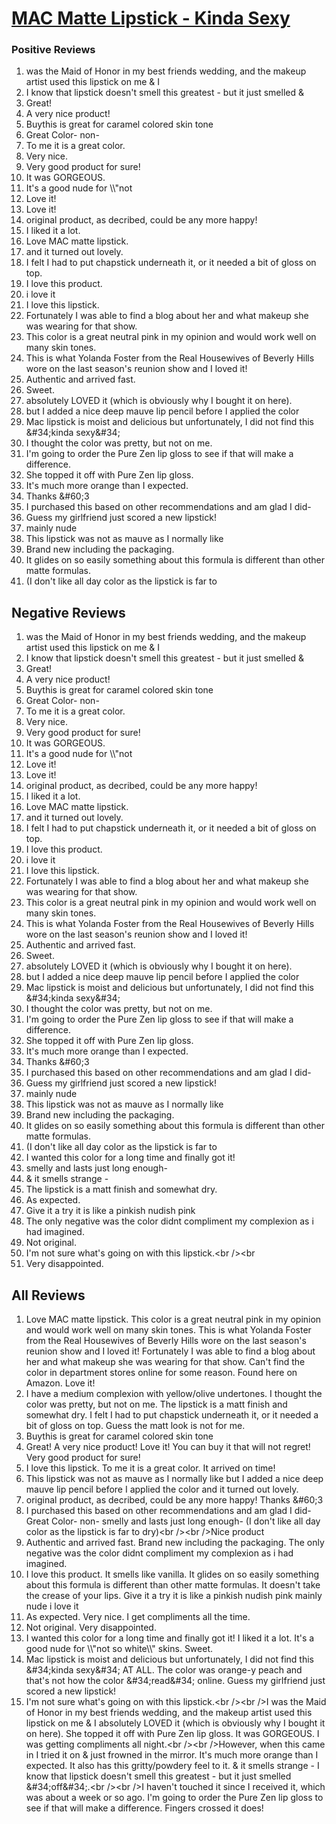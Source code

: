 # [MAC Matte Lipstick - Kinda Sexy](https://products.checkmycream.com/products/MAC-Matte-Lipstick-Kinda-Sexy.html)

### Positive Reviews

<ol>
      <li>was the Maid of Honor in my best friends wedding, and the makeup artist used this lipstick on me &amp; I</li>
      <li>I know that lipstick doesn&#x27;t smell this greatest - but it just smelled &amp;</li>
      <li>Great!</li>
      <li>A very nice product!</li>
      <li>Buythis is great for caramel colored skin tone</li>
      <li>Great Color- non-</li>
      <li>To me it is a great color.</li>
      <li>Very nice.</li>
      <li>Very good product for sure!</li>
      <li>It was GORGEOUS.</li>
      <li>It&#x27;s a good nude for \\&quot;not</li>
      <li>Love it!</li>
      <li>Love it!</li>
      <li>original product, as decribed, could be any more happy!</li>
      <li>I liked it a lot.</li>
      <li>Love MAC matte lipstick.  </li>
      <li>and it turned out lovely.</li>
      <li>I felt I had to put chapstick underneath it, or it needed a bit of gloss on top.  </li>
      <li>I love this product.</li>
      <li>i love it</li>
      <li>I love this lipstick.</li>
      <li>Fortunately I was able to find a blog about her and what makeup she was wearing for that show.  </li>
      <li>This color is a great neutral pink in my opinion and would work well on many skin tones.  </li>
      <li>This is what Yolanda Foster from the Real Housewives of Beverly Hills wore on the last season&#x27;s reunion show and I loved it!  </li>
      <li>Authentic and arrived fast.</li>
      <li>Sweet.</li>
      <li>absolutely LOVED it (which is obviously why I bought it on here).</li>
      <li>but I added a nice deep mauve lip pencil before I applied the color</li>
      <li>Mac lipstick is moist and delicious but  unfortunately, I did not find this &amp;#34;kinda sexy&amp;#34;</li>
      <li>I thought the color was pretty, but not on me.</li>
      <li>I&#x27;m going to order the Pure Zen lip gloss to see if that will make a difference.</li>
      <li>She topped it off with Pure Zen lip gloss.</li>
      <li>It&#x27;s much more orange than I expected.</li>
      <li>Thanks &amp;#60;3</li>
      <li>I purchased this based on other recommendations and am glad I did-</li>
      <li>Guess my girlfriend just scored a new lipstick!</li>
      <li>mainly nude</li>
      <li>This lipstick was not as mauve as I normally like</li>
      <li>Brand new including the packaging.  </li>
      <li>It glides on so easily something about this formula is different than other matte formulas.</li>
      <li>(I don&#x27;t like all day color as the lipstick is far to</li>
</ol>


<h2>Negative Reviews</h2>
<ol>
<li> was the Maid of Honor in my best friends wedding, and the makeup artist used this lipstick on me &amp; I</li>
<li> I know that lipstick doesn&#x27;t smell this greatest - but it just smelled &amp;</li>
<li> Great!</li>
<li> A very nice product!</li>
<li> Buythis is great for caramel colored skin tone</li>
<li> Great Color- non-</li>
<li> To me it is a great color.</li>
<li> Very nice.</li>
<li> Very good product for sure!</li>
<li> It was GORGEOUS.</li>
<li> It&#x27;s a good nude for \\&quot;not</li>
<li> Love it!</li>
<li> Love it!</li>
<li> original product, as decribed, could be any more happy!</li>
<li> I liked it a lot.</li>
<li> Love MAC matte lipstick.  </li>
<li> and it turned out lovely.</li>
<li> I felt I had to put chapstick underneath it, or it needed a bit of gloss on top.  </li>
<li> I love this product.</li>
<li> i love it</li>
<li> I love this lipstick.</li>
<li> Fortunately I was able to find a blog about her and what makeup she was wearing for that show.  </li>
<li> This color is a great neutral pink in my opinion and would work well on many skin tones.  </li>
<li> This is what Yolanda Foster from the Real Housewives of Beverly Hills wore on the last season&#x27;s reunion show and I loved it!  </li>
<li> Authentic and arrived fast.</li>
<li> Sweet.</li>
<li> absolutely LOVED it (which is obviously why I bought it on here).</li>
<li> but I added a nice deep mauve lip pencil before I applied the color</li>
<li> Mac lipstick is moist and delicious but  unfortunately, I did not find this &amp;#34;kinda sexy&amp;#34;</li>
<li> I thought the color was pretty, but not on me.</li>
<li> I&#x27;m going to order the Pure Zen lip gloss to see if that will make a difference.</li>
<li> She topped it off with Pure Zen lip gloss.</li>
<li> It&#x27;s much more orange than I expected.</li>
<li> Thanks &amp;#60;3</li>
<li> I purchased this based on other recommendations and am glad I did-</li>
<li> Guess my girlfriend just scored a new lipstick!</li>
<li> mainly nude</li>
<li> This lipstick was not as mauve as I normally like</li>
<li> Brand new including the packaging.  </li>
<li> It glides on so easily something about this formula is different than other matte formulas.</li>
<li> (I don&#x27;t like all day color as the lipstick is far to</li>
<li> I wanted this color for a long time and finally got it!</li>
<li> smelly and lasts just long enough-</li>
<li> &amp; it smells strange -</li>
<li> The lipstick is a matt finish and somewhat dry.  </li>
<li> As expected.</li>
<li> Give it a try it is like a pinkish nudish pink</li>
<li> The only negative was the color didnt compliment my complexion as i had imagined.</li>
<li> Not original.</li>
<li> I&#x27;m not sure what&#x27;s going on with this lipstick.&lt;br /&gt;&lt;br</li>
<li> Very disappointed.</li>
</ol>

<h2>All Reviews</h2>

<ol>
    <li> Love MAC matte lipstick.  This color is a great neutral pink in my opinion and would work well on many skin tones.  This is what Yolanda Foster from the Real Housewives of Beverly Hills wore on the last season&#x27;s reunion show and I loved it!  Fortunately I was able to find a blog about her and what makeup she was wearing for that show.  Can&#x27;t find the color in department stores online for some reason. Found here on Amazon. Love it!</li>
    <li> I have a medium complexion with yellow/olive undertones.  I thought the color was pretty, but not on me. The lipstick is a matt finish and somewhat dry.  I felt I had to put chapstick underneath it, or it needed a bit of gloss on top.  Guess the matt look is not for me.</li>
    <li> Buythis is great for caramel colored skin tone</li>
    <li> Great! A very nice product! Love it! You can buy it that will not regret! Very good product for sure!</li>
    <li> I love this lipstick. To me it is a great color. It arrived on time!</li>
    <li> This lipstick was not as mauve as I normally like but I added a nice deep mauve lip pencil before I applied the color and it turned out lovely.</li>
    <li> original product, as decribed, could be any more happy! Thanks &amp;#60;3</li>
    <li> I purchased this based on other recommendations and am glad I did- Great Color- non- smelly and lasts just long enough- (I don&#x27;t like all day color as the lipstick is far to dry)&lt;br /&gt;&lt;br /&gt;Nice product</li>
    <li> Authentic and arrived fast. Brand new including the packaging.  The only negative was the color didnt compliment my complexion as i had imagined.</li>
    <li> I love this product. It smells like vanilla. It glides on so easily something about this formula is different than other matte formulas. It doesn&#x27;t take the crease of your lips. Give it a try it is like a pinkish nudish pink mainly nude i love it</li>
    <li> As expected. Very nice. I get compliments all the time.</li>
    <li> Not original. Very disappointed.</li>
    <li> I wanted this color for a long time and finally got it! I liked it a lot. It&#x27;s a good nude for \\&quot;not so white\\&quot; skins. Sweet.</li>
    <li> Mac lipstick is moist and delicious but  unfortunately, I did not find this &amp;#34;kinda sexy&amp;#34; AT ALL. The color was orange-y peach and that&#x27;s not how the color &amp;#34;read&amp;#34; online. Guess my girlfriend just scored a new lipstick!</li>
    <li> I&#x27;m not sure what&#x27;s going on with this lipstick.&lt;br /&gt;&lt;br /&gt;I was the Maid of Honor in my best friends wedding, and the makeup artist used this lipstick on me &amp; I absolutely LOVED it (which is obviously why I bought it on here). She topped it off with Pure Zen lip gloss. It was GORGEOUS. I was getting compliments all night.&lt;br /&gt;&lt;br /&gt;However, when this came in I tried it on &amp; just frowned in the mirror. It&#x27;s much more orange than I expected. It also has this gritty/powdery feel to it. &amp; it smells strange - I know that lipstick doesn&#x27;t smell this greatest - but it just smelled &amp;#34;off&amp;#34;.&lt;br /&gt;&lt;br /&gt;I haven&#x27;t touched it since I received it, which was about a week or so ago. I&#x27;m going to order the Pure Zen lip gloss to see if that will make a difference. Fingers crossed it does!</li>
</ol>




